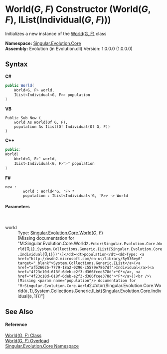 # World(*G*, *F*) Constructor (World(*G*, *F*), IList(Individual(*G*, *F*)))
 

Initializes a new instance of the <a href="4f23c10d-618f-6deb-e2f3-d366fcee378d">World(G, F)</a> class

**Namespace:**&nbsp;<a href="7a43d210-bf66-e44d-0f97-e9e0fe26b1b8">Singular.Evolution.Core</a><br />**Assembly:**&nbsp;Evolution (in Evolution.dll) Version: 1.0.0.0 (1.0.0.0)

## Syntax

**C#**<br />
``` C#
public World(
	World<G, F> world,
	IList<Individual<G, F>> population
)
```

**VB**<br />
``` VB
Public Sub New ( 
	world As World(Of G, F),
	population As IList(Of Individual(Of G, F))
)
```

**C++**<br />
``` C++
public:
World(
	World<G, F>^ world, 
	IList<Individual<G, F>^>^ population
)
```

**F#**<br />
``` F#
new : 
        world : World<'G, 'F> * 
        population : IList<Individual<'G, 'F>> -> World
```


#### Parameters
&nbsp;<dl><dt>world</dt><dd>Type: <a href="4f23c10d-618f-6deb-e2f3-d366fcee378d">Singular.Evolution.Core.World</a>(<a href="4f23c10d-618f-6deb-e2f3-d366fcee378d">*G*</a>, <a href="4f23c10d-618f-6deb-e2f3-d366fcee378d">*F*</a>)<br />\[Missing <param name="world"/> documentation for "M:Singular.Evolution.Core.World`2.#ctor(Singular.Evolution.Core.World{`0,`1},System.Collections.Generic.IList{Singular.Evolution.Core.Individual{`0,`1}})"\]</dd><dt>population</dt><dd>Type: <a href="http://msdn2.microsoft.com/en-us/library/5y536ey6" target="_blank">System.Collections.Generic.IList</a>(<a href="afb26626-7779-18a2-0296-c5579e7867df">Individual</a>(<a href="4f23c10d-618f-6deb-e2f3-d366fcee378d">*G*</a>, <a href="4f23c10d-618f-6deb-e2f3-d366fcee378d">*F*</a>))<br />\[Missing <param name="population"/> documentation for "M:Singular.Evolution.Core.World`2.#ctor(Singular.Evolution.Core.World{`0,`1},System.Collections.Generic.IList{Singular.Evolution.Core.Individual{`0,`1}})"\]</dd></dl>

## See Also


#### Reference
<a href="4f23c10d-618f-6deb-e2f3-d366fcee378d">World(G, F) Class</a><br /><a href="408ed31f-12a8-d856-8db0-e02f340c4237">World(G, F) Overload</a><br /><a href="7a43d210-bf66-e44d-0f97-e9e0fe26b1b8">Singular.Evolution.Core Namespace</a><br />